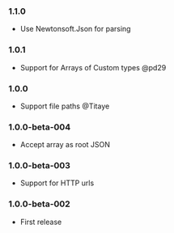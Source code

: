 ### 1.1.0

* Use Newtonsoft.Json for parsing

### 1.0.1

* Support for Arrays of Custom types @pd29

### 1.0.0

* Support file paths @Titaye

### 1.0.0-beta-004

* Accept array as root JSON

### 1.0.0-beta-003

* Support for HTTP urls

### 1.0.0-beta-002

* First release